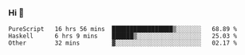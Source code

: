 ### Hi 👋

<!--START_SECTION:waka-->

```text
PureScript   16 hrs 56 mins  █████████████████▒░░░░░░░   68.89 %
Haskell      6 hrs 9 mins    ██████▒░░░░░░░░░░░░░░░░░░   25.03 %
Other        32 mins         ▓░░░░░░░░░░░░░░░░░░░░░░░░   02.17 %
```

<!--END_SECTION:waka-->
